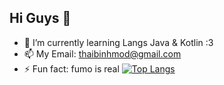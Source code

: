 ## Hi Guys 👋
- 🌱 I’m currently learning Langs Java & Kotlin :3
- 📫 My Email: thaibinhmod@gmail.com 
- ⚡ Fun fact: fumo is real
[![Top Langs](https://github-readme-stats.vercel.app/api/top-langs/?username=binhpt567&layout=compact)](https://github.com/anuraghazra/github-readme-stats)
